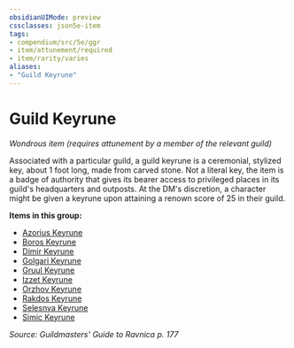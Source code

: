 ```yaml
---
obsidianUIMode: preview
cssclasses: json5e-item
tags:
- compendium/src/5e/ggr
- item/attunement/required
- item/rarity/varies
aliases: 
- "Guild Keyrune"
---
```

# Guild Keyrune
*Wondrous item (requires attunement by a member of the relevant guild)*  


Associated with a particular guild, a guild keyrune is a ceremonial, stylized key, about 1 foot long, made from carved stone. Not a literal key, the item is a badge of authority that gives its bearer access to privileged places in its guild's headquarters and outposts. At the DM's discretion, a character might be given a keyrune upon attaining a renown score of 25 in their guild.

**Items in this group:**

- [Azorius Keyrune](Mechanics/items/azorius-keyrune-ggr.md)
- [Boros Keyrune](Mechanics/items/boros-keyrune-ggr.md)
- [Dimir Keyrune](Mechanics/items/dimir-keyrune-ggr.md)
- [Golgari Keyrune](Mechanics/items/golgari-keyrune-ggr.md)
- [Gruul Keyrune](Mechanics/items/gruul-keyrune-ggr.md)
- [Izzet Keyrune](Mechanics/items/izzet-keyrune-ggr.md)
- [Orzhov Keyrune](Mechanics/items/orzhov-keyrune-ggr.md)
- [Rakdos Keyrune](Mechanics/items/rakdos-keyrune-ggr.md)
- [Selesnya Keyrune](Mechanics/items/selesnya-keyrune-ggr.md)
- [Simic Keyrune](Mechanics/items/simic-keyrune-ggr.md)

*Source: Guildmasters' Guide to Ravnica p. 177*